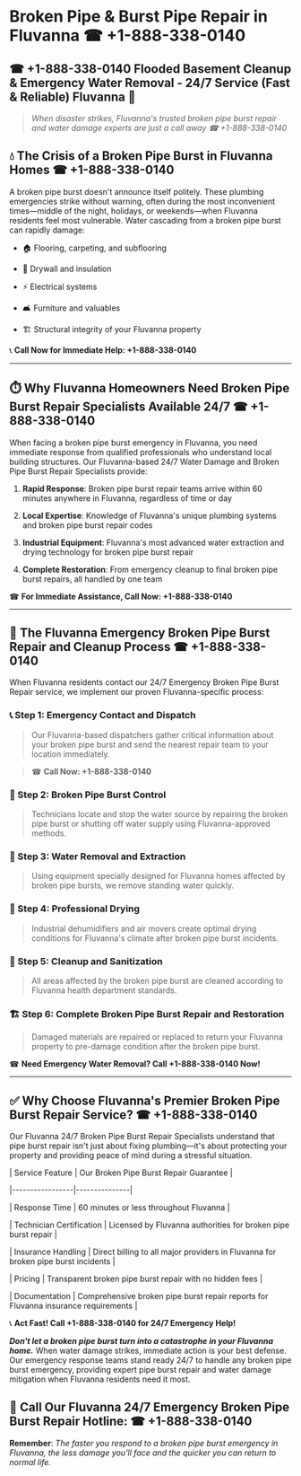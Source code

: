 # Broken Pipe & Burst Pipe Repair in Fluvanna ☎ +1-888-338-0140  
## ☎ +1-888-338-0140 Flooded Basement Cleanup & Emergency Water Removal - 24/7 Service (Fast & Reliable) Fluvanna 🚨  

> *When disaster strikes, Fluvanna's trusted broken pipe burst repair and water damage experts are just a call away ☎ +1-888-338-0140*  

## 💧 The Crisis of a Broken Pipe Burst in Fluvanna Homes ☎ +1-888-338-0140  

A broken pipe burst doesn't announce itself politely. These plumbing emergencies strike without warning, often during the most inconvenient times—middle of the night, holidays, or weekends—when Fluvanna residents feel most vulnerable. Water cascading from a broken pipe burst can rapidly damage:  

* 🏠 Flooring, carpeting, and subflooring  
* 🧱 Drywall and insulation  
* ⚡ Electrical systems  
* 🛋️ Furniture and valuables  
* 🏗️ Structural integrity of your Fluvanna property  

📞 **Call Now for Immediate Help: +1-888-338-0140**  

---  

## ⏱️ Why Fluvanna Homeowners Need Broken Pipe Burst Repair Specialists Available 24/7 ☎ +1-888-338-0140  

When facing a broken pipe burst emergency in Fluvanna, you need immediate response from qualified professionals who understand local building structures. Our Fluvanna-based 24/7 Water Damage and Broken Pipe Burst Repair Specialists provide:  

1. **Rapid Response**: Broken pipe burst repair teams arrive within 60 minutes anywhere in Fluvanna, regardless of time or day  
2. **Local Expertise**: Knowledge of Fluvanna's unique plumbing systems and broken pipe burst repair codes  
3. **Industrial Equipment**: Fluvanna's most advanced water extraction and drying technology for broken pipe burst repair  
4. **Complete Restoration**: From emergency cleanup to final broken pipe burst repairs, all handled by one team  

☎ **For Immediate Assistance, Call Now: +1-888-338-0140**  

---  

## 🔧 The Fluvanna Emergency Broken Pipe Burst Repair and Cleanup Process ☎ +1-888-338-0140  

When Fluvanna residents contact our 24/7 Emergency Broken Pipe Burst Repair service, we implement our proven Fluvanna-specific process:  

### 📞 Step 1: Emergency Contact and Dispatch  
> Our Fluvanna-based dispatchers gather critical information about your broken pipe burst and send the nearest repair team to your location immediately.  
> ☎ **Call Now: +1-888-338-0140**  

### 🚿 Step 2: Broken Pipe Burst Control  
> Technicians locate and stop the water source by repairing the broken pipe burst or shutting off water supply using Fluvanna-approved methods.  

### 🌊 Step 3: Water Removal and Extraction  
> Using equipment specially designed for Fluvanna homes affected by broken pipe bursts, we remove standing water quickly.  

### 💨 Step 4: Professional Drying  
> Industrial dehumidifiers and air movers create optimal drying conditions for Fluvanna's climate after broken pipe burst incidents.  

### 🧼 Step 5: Cleanup and Sanitization  
> All areas affected by the broken pipe burst are cleaned according to Fluvanna health department standards.  

### 🏗️ Step 6: Complete Broken Pipe Burst Repair and Restoration  
> Damaged materials are repaired or replaced to return your Fluvanna property to pre-damage condition after the broken pipe burst.  

☎ **Need Emergency Water Removal? Call +1-888-338-0140 Now!**  

---  

## ✅ Why Choose Fluvanna's Premier Broken Pipe Burst Repair Service? ☎ +1-888-338-0140  

Our Fluvanna 24/7 Broken Pipe Burst Repair Specialists understand that pipe burst repair isn't just about fixing plumbing—it's about protecting your property and providing peace of mind during a stressful situation.  

| Service Feature | Our Broken Pipe Burst Repair Guarantee |  
|-----------------|---------------|  
| Response Time | 60 minutes or less throughout Fluvanna |  
| Technician Certification | Licensed by Fluvanna authorities for broken pipe burst repair |  
| Insurance Handling | Direct billing to all major providers in Fluvanna for broken pipe burst incidents |  
| Pricing | Transparent broken pipe burst repair with no hidden fees |  
| Documentation | Comprehensive broken pipe burst repair reports for Fluvanna insurance requirements |  

📞 **Act Fast! Call +1-888-338-0140 for 24/7 Emergency Help!**  

***Don't let a broken pipe burst turn into a catastrophe in your Fluvanna home.*** When water damage strikes, immediate action is your best defense. Our emergency response teams stand ready 24/7 to handle any broken pipe burst emergency, providing expert pipe burst repair and water damage mitigation when Fluvanna residents need it most.  

## 📱 Call Our Fluvanna 24/7 Emergency Broken Pipe Burst Repair Hotline: ☎ +1-888-338-0140  

**Remember**: *The faster you respond to a broken pipe burst emergency in Fluvanna, the less damage you'll face and the quicker you can return to normal life.*